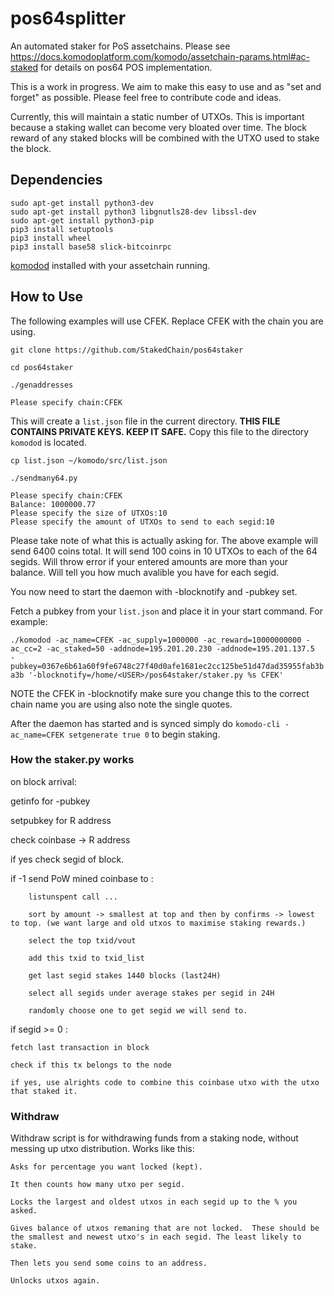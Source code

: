 # pos64splitter

An automated staker for PoS assetchains. Please see https://docs.komodoplatform.com/komodo/assetchain-params.html#ac-staked for details on pos64 POS implementation. 

This is a work in progress. We aim to make this easy to use and as "set and forget" as possible. Please feel free to contribute code and ideas. 

Currently, this will maintain a static number of UTXOs. This is important because a staking wallet can become very bloated over time. The block reward of any staked blocks will be combined with the UTXO used to stake the block.

## Dependencies
```shell
sudo apt-get install python3-dev
sudo apt-get install python3 libgnutls28-dev libssl-dev
sudo apt-get install python3-pip
pip3 install setuptools
pip3 install wheel
pip3 install base58 slick-bitcoinrpc
```

[komodod](https://github.com/StakedChain/komodo) installed with your assetchain running.

## How to Use

The following examples will use CFEK. Replace CFEK with the chain you are using.

`git clone https://github.com/StakedChain/pos64staker`

`cd pos64staker`

`./genaddresses`
```shell
Please specify chain:CFEK
```

This will create a `list.json` file in the current directory. **THIS FILE CONTAINS PRIVATE KEYS. KEEP IT SAFE.**
Copy this file to the directory `komodod` is located. 

`cp list.json ~/komodo/src/list.json`

`./sendmany64.py`
```shell
Please specify chain:CFEK
Balance: 1000000.77
Please specify the size of UTXOs:10
Please specify the amount of UTXOs to send to each segid:10
```
Please take note of what this is actually asking for. The above example will send 6400 coins total. It will send 100 coins in 10 UTXOs to each of the 64 segids. Will throw error if your entered amounts are more than your balance. Will tell you how much avalible you have for each segid.

You now need to start the daemon with -blocknotify and -pubkey set.

Fetch a pubkey from your `list.json` and place it in your start command. For example:

`./komodod -ac_name=CFEK -ac_supply=1000000 -ac_reward=10000000000 -ac_cc=2 -ac_staked=50 -addnode=195.201.20.230 -addnode=195.201.137.5  -pubkey=0367e6b61a60f9fe6748c27f40d0afe1681ec2cc125be51d47dad35955fab3ba3b '-blocknotify=/home/<USER>/pos64staker/staker.py %s CFEK'`

NOTE the CFEK in -blocknotify make sure you change this to the correct chain name you are using also note the single quotes.

After the daemon has started and is synced simply do `komodo-cli -ac_name=CFEK setgenerate true 0` to begin staking. 


### How the staker.py works

on block arrival:

getinfo for -pubkey 

setpubkey for R address 

check coinbase -> R address 

if yes check segid of block.

if -1 send PoW mined coinbase to :

        listunspent call ... 

        sort by amount -> smallest at top and then by confirms -> lowest to top. (we want large and old utxos to maximise staking rewards.)

        select the top txid/vout

        add this txid to txid_list

        get last segid stakes 1440 blocks (last24H)

        select all segids under average stakes per segid in 24H

        randomly choose one to get segid we will send to.        

if segid >= 0 :

    fetch last transaction in block

    check if this tx belongs to the node

    if yes, use alrights code to combine this coinbase utxo with the utxo that staked it.
    
    
### Withdraw 

Withdraw script is for withdrawing funds from a staking node, without messing up utxo distribution. Works like this:

    Asks for percentage you want locked (kept). 
    
    It then counts how many utxo per segid. 
    
    Locks the largest and oldest utxos in each segid up to the % you asked.
    
    Gives balance of utxos remaning that are not locked.  These should be the smallest and newest utxo's in each segid. The least likely to stake.
    
    Then lets you send some coins to an address. 
    
    Unlocks utxos again.
